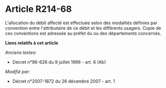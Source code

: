 # Article R214-68

L'allocation du débit affecté est effectuée selon des modalités définies par convention entre l'attributaire de ce débit et
les différents usagers. Copie de ces conventions est adressée au préfet du ou des départements concernés.

**Liens relatifs à cet article**

_Anciens textes_:

  - Décret n°96-626 du 9 juillet 1996 - art. 6 (Ab)

_Modifié par_:

  - Décret n°2007-1872 du 26 décembre 2007 - art. 1
